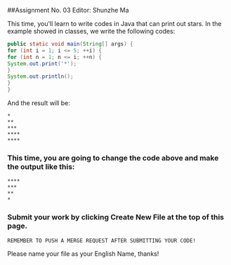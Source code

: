 ##Assignment No. 03
Editor: Shunzhe Ma

This time, you'll learn to write codes in Java that can print out stars. In the example showed in classes, we write the following codes: 
```Java
public static void main(String[] args) {
for (int i = 1; i <= 5; ++i) {
for (int n = 1; n <= i; ++n) {
System.out.print('*');
}
System.out.println();
}
}
```

And the result will be:

```
*
**
***
****
****
```

### This time, you are going to change the code above and make the output like this:

```
****
***
**
*
```

### Submit your work by clicking Create New File at the top of this page. 
    REMEMBER TO PUSH A MERGE REQUEST AFTER SUBMITTING YOUR CODE!
Please name your file as your English Name, thanks!
